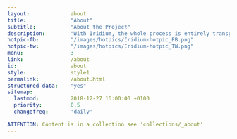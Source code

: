 ```yaml
---
layout:				about
title:				"About"
subtitle:			"About the Project"
description:		"With Iridium, the whole process is entirely transparent. The public Git repository allows a direct view on all changes made. The complete source code is therefore available."
hotpic-fb:			"/images/hotpics/Iridium-hotpic_FB.png"
hotpic-tw:			"/images/hotpics/Iridium-hotpic_TW.png"
menu:				3
link:				/about
id:					about
style:				style1
permalink:			/about.html
structured-data:	"yes"
sitemap:
  lastmod:			2018-12-27 16:00:00 +0100
  priority:			0.5
  changefreq:		'daily'

ATTENTION: Content is in a collection see 'collections/_about'
---
```

